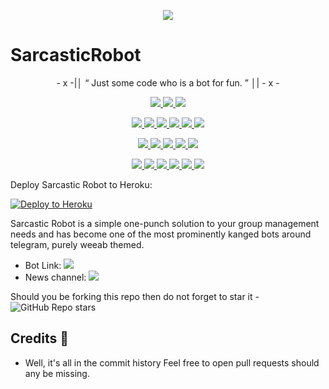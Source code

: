 <p align="center">
  <img src="https://telegra.ph/file/9066b2ad4b5ae6974c5e1.jpg">
</p>

# SarcasticRobot

<p align="center">
- x -|│  “	Just some code who is a bot for fun. ”  │| - x -
</p>

<p align="center">
<a href="https://app.codacy.com/gh/AnimeKaizoku/SaitamaRobot?utm_source=github.com&utm_medium=referral&utm_content=AnimeKaizoku/SaitamaRobot&utm_campaign=Badge_Grade_Settings" alt="Codacy Badge">
<img src="https://api.codacy.com/project/badge/Grade/6141417ceaf84545bab6bd671503df51" /> </a>
<a href="https://github.com/AnimeKaizoku/SaitamaRobot" alt="Libraries.io dependency status for GitHub repo"> <img src="https://img.shields.io/librariesio/github/animekaizoku/SaitamaRobot" /> </a>
<a href="http://hits.dwyl.com/animekaizoku/saitamarobot" alt="HitCount"> <img src="http://hits.dwyl.com/animekaizoku/saitamarobot.svg" /> </a>
</p>
<p align="center">
<a href="https://github.com/MunnaBhai-01/SaitamaRobot" alt="GitHub closed issues"> <img src="https://img.shields.io/github/issues-closed-raw/MunnaBhai-01/saitamarobot?style=flat&logo=github&color=success" /> </a>
<a href="https://github.com/MunnaBhai-01/SaitamaRobot" alt="GitHub commit activity"> <img src="https://img.shields.io/github/commit-activity/m/MunnaBhai-01/saitamarobot" /> </a>
<a href="https://github.com/MunnaBhai-01/SaitamaRobot/graphs/contributors" alt="GitHub contributors"> <img src="https://img.shields.io/github/contributors/MunnaBhai-01/saitamarobot?style=flat&logo=github" /> </a>
<a href="https://github.com/MunnaBhai-01/SaitamaRobot/network/members" alt="GitHub forks"> <img src="https://img.shields.io/github/forks/MunnaBhai-01/SaitamaRobot?label=Forks&logo=github" /> </a>
<a href="https://github.com/MunnaBhai-01/SaitamaRobot" alt="GitHub closed pull requests"> <img src="https://img.shields.io/github/issues-pr-closed-raw/MunnaBhai-01/saitamarobot?color=success" /> </a>
<a href="https://github.com/MunnaBhai-01/SaitamaRobot" alt="GitHub issues"> <img src="https://img.shields.io/github/issues-raw/animekaizoku/saitamarobot?style=flat&logo=github&color=yellow" /> </a>
</p>
<p align="center">
<a href="https://github.com/MunnaBhai-01/SaitamaRobot" alt="GitHub release (latest by date including pre-releases)"> <img src="https://img.shields.io/github/v/release/MunnaBhai-01/saitamarobot?include_prereleases?style=flat&logo=github" /> </a>
<a href="https://www.python.org/" alt="made-with-python"> <img src="https://img.shields.io/badge/Made%20with-Python-1f425f.svg?style=flat&logo=python&color=blue" /> </a>
<a href="https://github.com/MunnaBhai-01/SaitamaRobot" alt="Docker!"> <img src="https://aleen42.github.io/badges/src/docker.svg" /> </a>
<a href="https://github.com/MunnaBhai-01/SaitamaRobot" alt="GitHub repo size"> <img src="https://img.shields.io/github/repo-size/MunnaBhai-01/saitamarobot" /> </a>
<a href="https://github.com/MunnaBhai-01/SaitamaRobot/blob/master/LICENSE" alt="GPLv3 license"> <img src="https://img.shields.io/badge/License-GPLv3-blue.svg" /> </a>
</p>
<p align="center">
<a href="https://ko-fi.com/sawada" alt="Donate!"> <img src="https://aleen42.github.io/badges/src/paypal.svg" /> </a>
<a href="https://t.me/SarcasticsGroupRobot" alt="Telegram!"> <img src="https://aleen42.github.io/badges/src/telegram.svg" /> </a>
<a href="https://discord.animekaizoku.com" alt="Discord"> <img src="https://img.shields.io/discord/465068856692441090?style=flat&logo=discord&color=blue" /> </a>
<a href="" alt="@SarcasticRobotDev"> <img src="https://img.shields.io/badge/Built%20By-Lucky Rajput-blue" /> </a>
<a href="https://github.com/MunnaBhai-01/SaitamaRobot/graphs/commit-activity" alt="Maintenance"> <img src="https://img.shields.io/badge/Maintained%3F-yes-green.svg" /> </a>
<a href="https://makeapullrequest.com" alt="PRs Welcome"> <img src="https://img.shields.io/badge/PRs-welcome-brightgreen.svg?style=flat-square" /> </a>
</p>

Deploy Sarcastic Robot to Heroku:

<p align="left"><a href="https://heroku.com/deploy?template=https://github.com/MunnaBhai-01/SaitamaRobot/tree/master"> <img src="https://www.herokucdn.com/deploy/button.svg" alt="Deploy to Heroku" /></a></p>

Sarcastic Robot is a simple one-punch solution to your group management needs and has become one of the most prominently kanged bots around telegram, purely weeab themed.

* Bot Link:  <a href="https://t.me/SarcasticGroupRobot" alt="SarcasticGroupRobot"> <img src="https://img.shields.io/badge/%F0%9F%A4%96%20-SarcasticGroupRobot-blue" /> </a>
* News channel: <a  href="https://t.me/SarcasticsNews" alt="One Punch Updates"> <img  src="https://img.shields.io/badge/%F0%9F%92%A1-Sarcastic%20Robot%20News-9cf" /> </a>

Should you be forking this repo then do not forget to star it - <img alt="GitHub Repo stars" src="https://img.shields.io/github/stars/animekaizoku/saitamarobot?color=white&label=%F0%9F%8C%9F%20star">

## Credits 📍
* Well, it's all in the commit history 
Feel free to open pull requests should any be missing.
